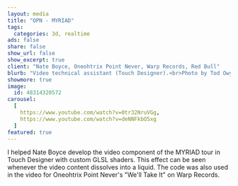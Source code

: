 ```yaml
---
layout: media
title: "OPN - MYRIAD"
tags:
  categories: 3d, realtime
ads: false
share: false
show_url: false
show_excerpt: true
client: "Nate Boyce, Oneohtrix Point Never, Warp Records, Red Bull"
blurb: "Video technical assistant (Touch Designer).<br>Photo by Tod Owyoung."
showmore: true
image:
  id: 48314320572
carousel:
  [
    https://www.youtube.com/watch?v=0tr32NruVGg,
    https://www.youtube.com/watch?v=deNNFkbO5xg
  ]
featured: true
---
```


I helped Nate Boyce develop the video component of the MYRIAD tour in Touch Designer with custom GLSL shaders. This effect can be seen whenever the video content dissolves into a liquid. The code was also used in the video for Oneohtrix Point Never's "We'll Take It" on Warp Records.